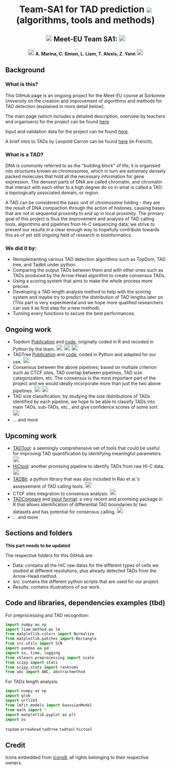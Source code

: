 <h1 align="center"> Team-SA1 for TAD prediction <img src="https://img.icons8.com/color/48/000000/predcit.png"/> (algorithms, tools and methods) </h1>

<h2 align="center"><img src="https://img.icons8.com/external-justicon-flat-justicon/64/000000/external-france-countrys-flags-justicon-flat-justicon.png", width="20"/> Meet-EU Team SA1: <img src="https://img.icons8.com/external-justicon-flat-justicon/64/000000/external-france-countrys-flags-justicon-flat-justicon.png", width="20"/> </h2>
<h4 align="center"><img src="https://img.icons8.com/color/48/000000/banana.png" width="20"/> A. Marina, C. Simon, L. Liam, T. Alexis, Z. Yann <img src="https://img.icons8.com/color/48/000000/banana.png" width="20"/></h4> 

## Background
### What is this?
This GitHub page is an ongoing project for the Meet-EU course at Sorbonne University on the creation and improvement of algorithms and methods for TAD detection (explained in more detail below).

The main page (which includes a detailed description, overview by teachers and organisers) for the project can be found [here](https://github.com/hdsu-bioquant/meet-eu-2021).

Input and validation data for the project can be found [here](http://www.lcqb.upmc.fr/meetu/).

A brief intro to TADs by Leopold Carron can be found [here](https://bioinfo-fr.net/quest-ce-quun-tad-topological-associated-domain) (in French).

### What is a TAD?
DNA is commonly referred to as the "building block" of life; it is organised into structures known as chromosomes, which in turn are extremely densely packed molecules that hold all the necessary information for gene expression. The densest parts of DNA are called chromatin, and chromatin that interact with each other to a high degree do so in what is called a TAD: a topologically associated domain, or region.

A TAD can be considered the basic unit of chromosome folding - they are the result of DNA compaction through the action of histones, causing bases that are not in sequential proximity to end up in local proximity.
The primary goal of this project is thus the improvement and analysis of TAD calling tools, algorithms and pipelines from Hi-C sequencing data; we strive to present our results in a clear enough way to hopefully contribute towards this as of yet still ongoing field of research in bioinformatics.

### We did it by:
- Reimplementing various TAD detection algorithms such as TopDom, TAD tree, and Tadbit under python.
- Comparing the output TADs between them and with other ones such as TADs produced by the Arrow-Head algorithm to create consensus TADs.
- Using a scoring system that aims to make the whole process more precise.
- Developing a TAD length analysis method to help with the scoring system and maybe try to predict the distribution of TAD lengths later on (This part is very experimental and we hope more qualified researchers can use it as first step for a new method).
- Tunning every functions to secure the best performances.

## Ongoing work
- Topdom [Publication](https://pubmed.ncbi.nlm.nih.gov/26704975/) and [code](https://github.com/HenrikBengtsson/TopDom), originally coded in R and recoded in Python by the team. <img src="https://img.icons8.com/external-becris-flat-becris/64/000000/external-r-data-science-becris-flat-becris.png" width="20"/> <img src="https://img.icons8.com/color/48/000000/arrow--v2.png" width="20"/> <img src="https://img.icons8.com/color/48/000000/python--v1.png" width="20"/>
- TADTree [Publication](https://academic.oup.com/bioinformatics/article/32/11/1601/1742546?login=true) and [code](https://github.com/raphael-group/TADtree), coded in Python and adapted for our use. <img src="https://img.icons8.com/color/48/000000/python--v1.png" width="20"/> 
- Consensus between the above pipelines; based on multiple criterion such as CTCF sites, TAD overlap between pipelines, TAD size categorization, etc. The consensus is the most important part of the project and we would ideally incorporate more than just the two above pipelines. <img src="https://img.icons8.com/emoji/48/000000/folded-hands-emoji.png" width="20"/> <img src="https://img.icons8.com/color/48/000000/python--v1.png" width="20"/>
- TAD size classification; by studying the size distributions of TADs identified by each pipeline, we hope to be able to classify TADs into main TADs, sub-TADs, etc., and give confidence scores of some sort. <img src="https://img.icons8.com/color/48/000000/python--v1.png" width="20"/>
- ... and more

## Upcoming work
- [TADTool](https://github.com/vaquerizaslab/tadtool): a seemingly comprehensive set of tools that could be useful for improving TAD quantification by identifying meaningful parameters. <img src="https://img.icons8.com/color/48/000000/python--v1.png" width="20"/>
- [HiCtool](https://github.com/Zhong-Lab-UCSD/HiCtool): another promising pipeline to identify TADs from raw Hi-C data. <img src="https://img.icons8.com/color/48/000000/python--v1.png" width="20"/>
- [TADBit](https://github.com/3DGenomes/TADbit): a python library that was also included in Rao et al.'s assessement of TAD calling tools. <img src="https://img.icons8.com/color/48/000000/python--v1.png" width="20"/>
- CTCF sites integration to consensus analysis. <img src="https://img.icons8.com/external-icongeek26-linear-colour-icongeek26/64/000000/external-biology-science-and-technology-icongeek26-linear-colour-icongeek26.png" width="20"/>
- [TADCompare](https://bioconductor.org/packages/devel/bioc/vignettes/TADCompare/inst/doc/TADCompare.html) and [input format](https://bioconductor.org/packages/devel/bioc/vignettes/TADCompare/inst/doc/Input_Data.html): a very recent and promising package in R that allows identification of differential TAD boundaries b/ two datasets and has potential for consensus calling. <img src="https://img.icons8.com/external-becris-flat-becris/64/000000/external-r-data-science-becris-flat-becris.png" width="20"/>
- ... and more

## Sections and folders
**This part needs to be updated**

The respective folders for this GitHub are:
- Data: contains all the HiC raw datas for the different types of cells we studied at different resolutions, plus already detected TADs from the Arrow-Head method. 
- src: contains the different python scripts that are used for our project.
- Results: contains illustrations of our work.

## Code and libraries, dependencies examples (tbd)
For preprocessing and TAD recognition:
```python
import numpy as np
import liam_method as lm
from matplotlib.colors import Normalize
from matplotlib.patches import Rectangle
from src.utils import SCN
import pandas as pd
import os, time, logging
from sklearn.preprocessing import scale
from scipy import stats
from scipy.stats import ranksums
from abc import ABC, abstractmethod
```
For TADs length analysis:
```python
import numpy as np
import glob
import urllib3
from lmfit.models import GaussianModel
from math import *
import matplotlib.pyplot as plt
import os
```
`topdom` `arrowhead` `tadtree` `tadtool` `hictool`

## Credit
Icons embedded from [icons8](https://icons8.com/), all rights belonging to their respective owners.
